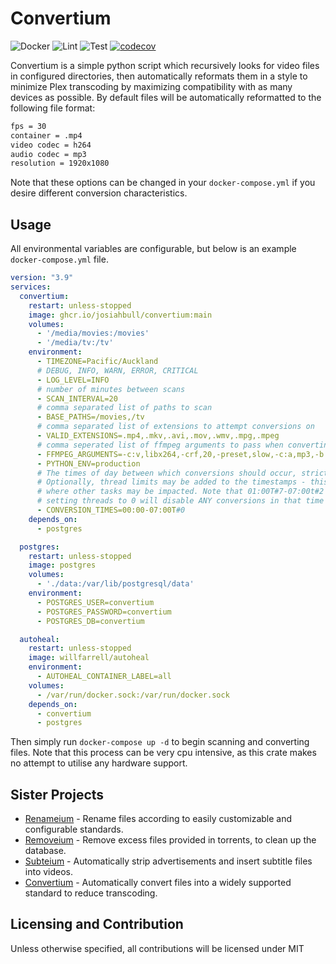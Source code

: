 # Convertium

![Docker](https://github.com/JosiahBull/Convertium/actions/workflows/docker.yml/badge.svg)
![Lint](https://github.com/JosiahBull/Convertium/actions/workflows/lint.yml/badge.svg)
![Test](https://github.com/JosiahBull/Convertium/actions/workflows/test.yml/badge.svg)
[![codecov](https://codecov.io/gh/JosiahBull/convertium/branch/main/graph/badge.svg?token=HGzsuaBxgi)](https://codecov.io/gh/JosiahBull/convertium)

Convertium is a simple python script which recursively looks for video files in configured directories, then automatically reformats them in a style to minimize Plex transcoding by maximizing compatibility with as many devices as possible. By default files will be automatically reformatted to the following file format:
```bash
fps = 30
container = .mp4
video codec = h264
audio codec = mp3
resolution = 1920x1080
```

Note that these options can be changed in your `docker-compose.yml` if you desire different conversion characteristics.

## Usage

All environmental variables are configurable, but below is an example `docker-compose.yml` file.

```yaml
version: "3.9"
services:
  convertium:
    restart: unless-stopped
    image: ghcr.io/josiahbull/convertium:main
    volumes:
      - '/media/movies:/movies'
      - '/media/tv:/tv'
    environment:
      - TIMEZONE=Pacific/Auckland
      # DEBUG, INFO, WARN, ERROR, CRITICAL
      - LOG_LEVEL=INFO
      # number of minutes between scans
      - SCAN_INTERVAL=20
      # comma separated list of paths to scan
      - BASE_PATHS=/movies,/tv
      # comma separated list of extensions to attempt conversions on
      - VALID_EXTENSIONS=.mp4,.mkv,.avi,.mov,.wmv,.mpg,.mpeg
      # comma seperated list of ffmpeg arguments to pass when converting
      - FFMPEG_ARGUMENTS=-c:v,libx264,-crf,20,-preset,slow,-c:a,mp3,-b:a,192k,-vf,scale=1920:1080,-movflags,+faststart,-loglevel,error,-y
      - PYTHON_ENV=production
      # The times of day between which conversions should occur, strictly in 24-hour format, strictly with only a single pair of timestamps.
      # Optionally, thread limits may be added to the timestamps - this can be used to create a "high performance" time of day,
      # where other tasks may be impacted. Note that 01:00T#7-07:00t#2 would use 7 threads between 1am->7am, and then 2 threads from 7am->1am.
      # setting threads to 0 will disable ANY conversions in that time of day. Omitting a thread requirement will allow unlimited threads.
      - CONVERSION_TIMES=00:00-07:00T#0
    depends_on:
      - postgres

  postgres:
    restart: unless-stopped
    image: postgres
    volumes:
      - './data:/var/lib/postgresql/data'
    environment:
      - POSTGRES_USER=convertium
      - POSTGRES_PASSWORD=convertium
      - POSTGRES_DB=convertium

  autoheal:
    restart: unless-stopped
    image: willfarrell/autoheal
    environment:
      - AUTOHEAL_CONTAINER_LABEL=all
    volumes:
      - /var/run/docker.sock:/var/run/docker.sock
    depends_on:
      - convertium
      - postgres

```

Then simply run `docker-compose up -d` to begin scanning and converting files. Note that this process can be very cpu intensive, as this crate makes no attempt to utilise any hardware support.

## Sister Projects
- [Renameium](https://github.com/JosiahBull/renameium) - Rename files according to easily customizable and configurable standards.
- [Removeium](https://github.com/JosiahBull/removeium) - Remove excess files provided in torrents, to clean up the database.
- [Subteium](https://github.com/JosiahBull/subteium) - Automatically strip advertisements and insert subtitle files into videos.
- [Convertium](https://github.com/JosiahBull/convertium) - Automatically convert files into a widely supported standard to reduce transcoding.

## Licensing and Contribution
Unless otherwise specified, all contributions will be licensed under MIT
